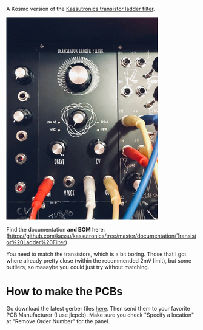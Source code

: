 A Kosmo version of the [Kassutronics transistor ladder filter](https://kassu2000.blogspot.com/2018/07/transistor-ladder-filter.html).

![](./images/ready.jpg)

Find the documentation **and BOM** here: (https://github.com/kassu/kassutronics/tree/master/documentation/Transistor%20Ladder%20Filter)

You need to match the transistors, which is a bit boring. Those that I got where
already pretty close (within the recommended 2mV limit), but some outliers, so
maaaybe you could just try without matching.

# How to make the PCBs

Go download the latest gerber files [here](https://github.com/sebastianbeyer/KOSMO_ladderfilter/releases/latest).
Then send them to your favorite PCB Manufacturer (I use jlcpcb). Make sure you
check "Specify a location" at "Remove Order Number" for the panel.
